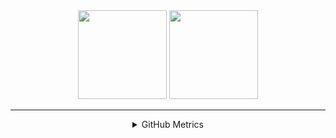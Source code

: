 
<div align="center">
    <img height="142" src="https://github-readme-stats.vercel.app/api?username=synacktraa&count_private=true&theme=calm&cache_seconds=1800&border_radius=10&hide_rank=true"/>
    <img height="142" src="https://github-readme-stats.vercel.app/api/top-langs/?username=synacktraa&layout=compact&theme=calm&cache_seconds=1800&border_radius=10" />
    
</div>

<hr>
<details align="center">
<summary>GitHub Metrics</summary>
<img src="https://metrics.lecoq.io/SynAcktraa?template=classic&languages=1&isocalendar=1&achievements=1&activity=1&lines=1&followup=1&isocalendar.duration=half-year&languages.limit=8&languages.threshold=0%25&languages.colors=github&languages.sections=most-used&languages.indepth=false&languages.analysis.timeout=15&languages.categories=markup%2C%20programming&languages.recent.categories=markup%2C%20programming&languages.recent.load=300&languages.recent.days=14&followup.sections=repositories&followup.indepth=false&activity.limit=5&activity.load=300&activity.days=14&activity.visibility=all&activity.timestamps=false&activity.filter=all&achievements.threshold=C&achievements.secrets=true&achievements.display=detailed&achievements.limit=0&achievements.ignored=forker%2C%20follower%2C%20gister%2C%20influencer%2C%20deployer&config.timezone=Asia%2FCalcutta">
</details>

